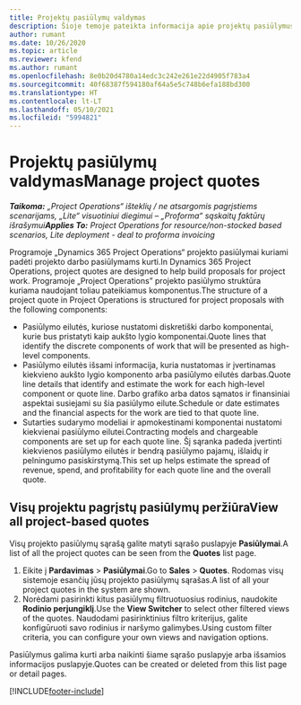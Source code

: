 ```yaml
---
title: Projektų pasiūlymų valdymas
description: Šioje temoje pateikta informacija apie projektų pasiūlymus.
author: rumant
ms.date: 10/26/2020
ms.topic: article
ms.reviewer: kfend
ms.author: rumant
ms.openlocfilehash: 8e0b20d4780a14edc3c242e261e22d4905f783a4
ms.sourcegitcommit: 40f68387f594180af64a5e5c748b6efa188bd300
ms.translationtype: HT
ms.contentlocale: lt-LT
ms.lasthandoff: 05/10/2021
ms.locfileid: "5994821"
---
```

# <a name="manage-project-quotes"></a><span data-ttu-id="07964-103">Projektų pasiūlymų valdymas</span><span class="sxs-lookup"><span data-stu-id="07964-103">Manage project quotes</span></span>

<span data-ttu-id="07964-104">_**Taikoma:** „Project Operations“ išteklių / ne atsargomis pagrįstiems scenarijams, „Lite“ visuotiniui diegimui – „Proforma“ sąskaitų faktūrų išrašymui_</span><span class="sxs-lookup"><span data-stu-id="07964-104">_**Applies To:** Project Operations for resource/non-stocked based scenarios, Lite deployment - deal to proforma invoicing_</span></span>

<span data-ttu-id="07964-105">Programoje „Dynamics 365 Project Operations“ projekto pasiūlymai kuriami padėti projekto darbo pasiūlymams kurti.</span><span class="sxs-lookup"><span data-stu-id="07964-105">In Dynamics 365 Project Operations, project quotes are designed to help build proposals for project work.</span></span> <span data-ttu-id="07964-106">Programoje „Project Operations” projekto pasiūlymo struktūra kuriama naudojant toliau pateikiamus komponentus.</span><span class="sxs-lookup"><span data-stu-id="07964-106">The structure of a project quote in Project Operations is structured for project proposals with the following components:</span></span>

  - <span data-ttu-id="07964-107">Pasiūlymo eilutės, kuriose nustatomi diskretiški darbo komponentai, kurie bus pristatyti kaip aukšto lygio komponentai.</span><span class="sxs-lookup"><span data-stu-id="07964-107">Quote lines that identify the discrete components of work that will be presented as high-level components.</span></span>
  - <span data-ttu-id="07964-108">Pasiūlymo eilutės išsami informacija, kuria nustatomas ir įvertinamas kiekvieno aukšto lygio komponento arba pasiūlymo eilutės darbas.</span><span class="sxs-lookup"><span data-stu-id="07964-108">Quote line details that identify and estimate the work for each high-level component or quote line.</span></span> <span data-ttu-id="07964-109">Darbo grafiko arba datos sąmatos ir finansiniai aspektai susiejami su šia pasiūlymo eilute.</span><span class="sxs-lookup"><span data-stu-id="07964-109">Schedule or date estimates and the financial aspects for the work are tied to that quote line.</span></span>
  - <span data-ttu-id="07964-110">Sutarties sudarymo modeliai ir apmokestinami komponentai nustatomi kiekvienai pasiūlymo eilutei.</span><span class="sxs-lookup"><span data-stu-id="07964-110">Contracting models and chargeable components are set up for each quote line.</span></span> <span data-ttu-id="07964-111">Šį sąranka padeda įvertinti kiekvienos pasiūlymo eilutės ir bendrą pasiūlymo pajamų, išlaidų ir pelningumo pasiskirstymą.</span><span class="sxs-lookup"><span data-stu-id="07964-111">This set up helps estimate the spread of revenue, spend, and profitability for each quote line and the overall quote.</span></span>

## <a name="view-all-project-based-quotes"></a><span data-ttu-id="07964-112">Visų projektu pagrįstų pasiūlymų peržiūra</span><span class="sxs-lookup"><span data-stu-id="07964-112">View all project-based quotes</span></span>

<span data-ttu-id="07964-113">Visų projekto pasiūlymų sąrašą galite matyti sąrašo puslapyje **Pasiūlymai**.</span><span class="sxs-lookup"><span data-stu-id="07964-113">A list of all the project quotes can be seen from the **Quotes** list page.</span></span> 

1. <span data-ttu-id="07964-114">Eikite į **Pardavimas** > **Pasiūlymai**.</span><span class="sxs-lookup"><span data-stu-id="07964-114">Go to **Sales** > **Quotes**.</span></span> <span data-ttu-id="07964-115">Rodomas visų sistemoje esančių jūsų projekto pasiūlymų sąrašas.</span><span class="sxs-lookup"><span data-stu-id="07964-115">A list of all your project quotes in the system are shown.</span></span> 
2. <span data-ttu-id="07964-116">Norėdami pasirinkti kitus pasiūlymų filtruotuosius rodinius, naudokite **Rodinio perjungiklį**.</span><span class="sxs-lookup"><span data-stu-id="07964-116">Use the **View Switcher** to select other filtered views of the quotes.</span></span> <span data-ttu-id="07964-117">Naudodami pasirinktinius filtro kriterijus, galite konfigūruoti savo rodinius ir naršymo galimybes.</span><span class="sxs-lookup"><span data-stu-id="07964-117">Using custom filter criteria, you can configure your own views and navigation options.</span></span>

<span data-ttu-id="07964-118">Pasiūlymus galima kurti arba naikinti šiame sąrašo puslapyje arba išsamios informacijos puslapyje.</span><span class="sxs-lookup"><span data-stu-id="07964-118">Quotes can be created or deleted from this list page or detail pages.</span></span>


[!INCLUDE[footer-include](../../includes/footer-banner.md)]